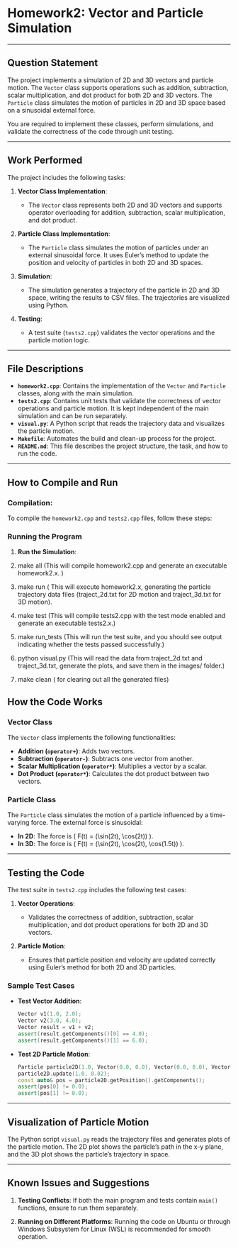
# Homework2: Vector and Particle Simulation

---

## Question Statement

The project implements a simulation of 2D and 3D vectors and particle motion. The `Vector` class supports operations such as addition, subtraction, scalar multiplication, and dot product for both 2D and 3D vectors. The `Particle` class simulates the motion of particles in 2D and 3D space based on a sinusoidal external force.

You are required to implement these classes, perform simulations, and validate the correctness of the code through unit testing.

---

## Work Performed

The project includes the following tasks:

1. **Vector Class Implementation**:
   - The `Vector` class represents both 2D and 3D vectors and supports operator overloading for addition, subtraction, scalar multiplication, and dot product.

2. **Particle Class Implementation**:
   - The `Particle` class simulates the motion of particles under an external sinusoidal force. It uses Euler’s method to update the position and velocity of particles in both 2D and 3D spaces.

3. **Simulation**:
   - The simulation generates a trajectory of the particle in 2D and 3D space, writing the results to CSV files. The trajectories are visualized using Python.

4. **Testing**:
   - A test suite (`tests2.cpp`) validates the vector operations and the particle motion logic.

---

## File Descriptions

- **`homework2.cpp`**: Contains the implementation of the `Vector` and `Particle` classes, along with the main simulation.
- **`tests2.cpp`**: Contains unit tests that validate the correctness of vector operations and particle motion. It is kept independent of the main simulation and can be run separately.
- **`visual.py`**: A Python script that reads the trajectory data and visualizes the particle motion.
- **`Makefile`**: Automates the build and clean-up process for the project.
- **`README.md`**: This file describes the project structure, the task, and how to run the code.

---

## How to Compile and Run

### Compilation:

To compile the `homework2.cpp` and `tests2.cpp` files, follow these steps:






### Running the Program

1. **Run the Simulation**:
   
1. make all  (This will compile homework2.cpp and generate an executable homework2.x. )
  2. make run  ( This will execute homework2.x, generating the particle trajectory data files (traject_2d.txt for 2D motion 
     and traject_3d.txt for 3D motion).
  3. make test  (This will compile tests2.cpp with the test mode enabled and generate an executable tests2.x.)
  4. make run_tests   (This will run the test suite, and you should see output indicating whether the tests passed successfully.)
  5. python visual.py    (This will read the data from traject_2d.txt and traject_3d.txt, generate the plots, and save them in the images/ folder.)
  6. make clean ( for clearing out all the generated files)






## How the Code Works

### Vector Class

The `Vector` class implements the following functionalities:

- **Addition (`operator+`)**: Adds two vectors.
- **Subtraction (`operator-`)**: Subtracts one vector from another.
- **Scalar Multiplication (`operator*`)**: Multiplies a vector by a scalar.
- **Dot Product (`operator*`)**: Calculates the dot product between two vectors.

### Particle Class

The `Particle` class simulates the motion of a particle influenced by a time-varying force. The external force is sinusoidal:

- **In 2D**: The force is \( F(t) = (\sin(2t), \cos(2t)) \).
- **In 3D**: The force is \( F(t) = (\sin(2t), \cos(2t), \cos(1.5t)) \).

---

## Testing the Code

The test suite in `tests2.cpp` includes the following test cases:

1. **Vector Operations**:
   - Validates the correctness of addition, subtraction, scalar multiplication, and dot product operations for both 2D and 3D vectors.

2. **Particle Motion**:
   - Ensures that particle position and velocity are updated correctly using Euler’s method for both 2D and 3D particles.

### Sample Test Cases

- **Test Vector Addition**:
   ```cpp
   Vector v1(1.0, 2.0);
   Vector v2(3.0, 4.0);
   Vector result = v1 + v2;
   assert(result.getComponents()[0] == 4.0);
   assert(result.getComponents()[1] == 6.0);
   ```

- **Test 2D Particle Motion**:
   ```cpp
   Particle particle2D(1.0, Vector(0.0, 0.0), Vector(0.0, 0.0), Vector(0.0, 0.0));
   particle2D.update(1.0, 0.02);
   const auto& pos = particle2D.getPosition().getComponents();
   assert(pos[0] != 0.0);
   assert(pos[1] != 0.0);
   ```

---

## Visualization of Particle Motion

The Python script `visual.py` reads the trajectory files and generates plots of the particle motion. The 2D plot shows the particle’s path in the x-y plane, and the 3D plot shows the particle’s trajectory in space.

---

## Known Issues and Suggestions

1. **Testing Conflicts**:
   If both the main program and tests contain `main()` functions, ensure to run them separately.

2. **Running on Different Platforms**:
   Running the code on Ubuntu or through Windows Subsystem for Linux (WSL) is recommended for smooth operation.
